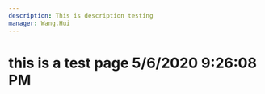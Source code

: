 ```yaml
---
description: This is description testing
manager: Wang.Hui
---
```

# this is a test page 5/6/2020 9:26:08 PM